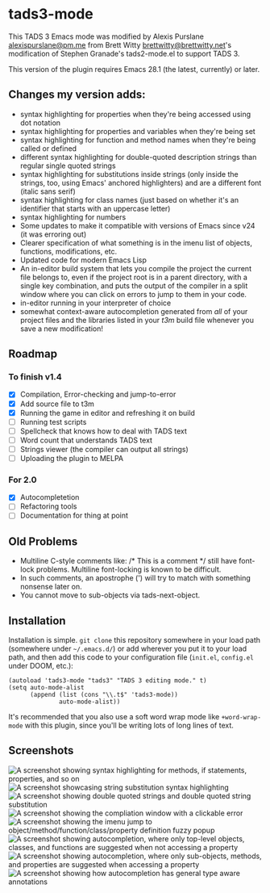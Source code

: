 # tads3-mode

This TADS 3 Emacs mode was modified by Alexis Purslane <alexispurslane@pm.me>
from Brett Witty <brettwitty@brettwitty.net>'s modification of Stephen Granade's
tads2-mode.el to support TADS 3.

This version of the plugin requires Emacs 28.1 (the latest, currently) or later.

## Changes my version adds:

- syntax highlighting for properties when they're being accessed using dot
  notation
- syntax highlighting for properties and variables when they're being set
- syntax highlighting for function and method names when they're being called or
  defined
- different syntax highlighting for double-quoted description strings than
  regular single quoted strings
- syntax highlighting for substitutions inside strings (only inside the strings,
  too, using Emacs' anchored highlighters) and are a different font (italic sans
  serif)
- syntax highlighting for class names (just based on whether it's an identifier
  that starts with an uppercase letter)
- syntax highlighting for numbers
- Some updates to make it compatible with versions of Emacs since v24 (it was
  erroring out)
- Clearer specification of what something is in the imenu list of objects,
  functions, modifications, etc.
- Updated code for modern Emacs Lisp
- An in-editor build system that lets you compile the project the current file
  belongs to, even if the project root is in a parent directory, with a single
  key combination, and puts the output of the compiler in a split window where
  you can click on errors to jump to them in your code.
- in-editor running in your interpreter of choice
- somewhat context-aware autocompletion generated from *all* of your project
  files and the libraries listed in your *t3m* build file whenever you save a
  new modification!

## Roadmap

### To finish v1.4
- [x] Compilation, Error-checking and jump-to-error
- [x] Add source file to t3m
- [x] Running the game in editor and refreshing it on build
- [ ] Running test scripts
- [ ] Spellcheck that knows how to deal with TADS text
- [ ] Word count that understands TADS text
- [ ] Strings viewer (the compiler can output all strings)
- [ ] Uploading the plugin to MELPA

### For 2.0

- [x] Autocompletetion
- [ ] Refactoring tools
- [ ] Documentation for thing at point

## Old Problems
- Multiline C-style comments like:
   /* This
      is
      a comment */
still have font-lock problems. Multiline font-locking is known to
be difficult.
- In such comments, an apostrophe (') will try to match with
something nonsense later on.
- You cannot move to sub-objects via tads-next-object.

## Installation

Installation is simple. `git clone` this repository somewhere in your load path
(somewhere under `~/.emacs.d/`) or add wherever you put it to your load path,
and then add this code to your configuration file (`init.el`, `config.el` under
DOOM, etc.):

```emacs-lisp
(autoload 'tads3-mode "tads3" "TADS 3 editing mode." t)
(setq auto-mode-alist
      (append (list (cons "\\.t$" 'tads3-mode))
              auto-mode-alist))
```

It's recommended that you also use a soft word wrap mode like `+word-wrap-mode`
with this plugin, since you'll be writing lots of long lines of text.

## Screenshots

![A screenshot showing syntax highlighting for methods, if statements, properties, and so on](./screenshot1.png)
![A screenshot showcasing string substitution syntax highlighting](./screenshot2.png)
![A screenshot showing double quoted strings and double quoted string substitution](./screenshot3.png)
![A screenshot showing the compliation window with a clickable error](./screenshot4.png)
![A screenshot showing the imenu jump to object/method/function/class/property definition fuzzy popup](./screenshot5.png)
![A screenshot showing autocompletion, where only top-level objects, classes, and functions are suggested when not accessing a property](./screenshot6.png)
![A screenshot showing autocompletion, where only sub-objects, methods, and properties are suggested when accessing a property](./screenshot7.png)
![A screenshot showing how autocompletion has general type aware annotations](./screenshot8.png)
